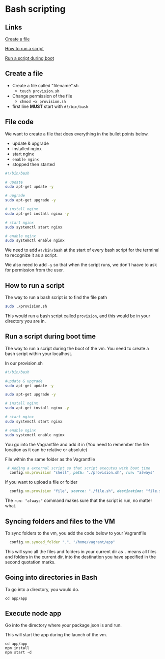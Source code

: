 # Bash scripting

## Links

[Create a file](#create-a-file)

[How to run a script](#how-to-run-a-script)

[Run a script during boot](#run-a-script-during-boot-time)

## Create a file

- Create a file called "filename".sh
  - `touch provision.sh`
- Change permission of the file
  - `chmod +x provision.sh`
- first line **MUST** start with `#!/bin/bash`


## File code

We want to create a file that does everything in the bullet points below.

- update & upgrade
- installed nginx
- start nginx
- `enable nginx`
- stopped then started

```bash
#!/bin/bash

# update
sudo apt-get update -y

# upgrade
sudo apt-get upgrade -y

# install nginx
sudo apt-get install nginx -y

# start nginx
sudo systemctl start nginx

# enable nginx
sudo systemctl enable nginx
```

We need to add `#!/bin/bash` at the start of every bash script for the terminal to recognize it as a script.

We also need to add `-y` so that when the script runs, we don't haave to ask for permission from the user.

## How to run a script

The way to run a bash script is to find the file path

```bash
sudo ./provision.sh
```

This would run a bash script called `provision`, and this would be in your directory you are in.

## Run a script during boot time

The way to run a script during the boot of the vm.
You need to create a bash script within your localhost.

In our provision.sh
```bash
#!/bin/bash

#update & upgrade
sudo apt-get update -y

sudo apt-get upgrade -y

# install nginx
sudo apt-get install nginx -y

# start nginx
sudo systemctl start nginx

# enable nginx
sudo systemctl enable nginx
```

You go into the Vagrantfile and add it in (You need to remember the file location as it can be relative or absolute)

File within the same folder as the Vagrantfile

```ruby
 # Adding a external script so that script executes with boot time
  config.vm.provision "shell", path: "./provision.sh", run: "always"
```

If you want to upload a file or folder

```ruby
  config.vm.provision "file", source: "./file.sh", destination: "file.sh", run: "always"
```

The `run: "always"` command makes sure that the script is run, no matter what.

## Syncing folders and files to the VM

To sync folders to the vm, you add the code below to your Vagrantfile

```ruby
  config.vm.synced_folder ".", "/home/vagrant/app"
```

This will sync all the files and folders in your current dir as `.` means all files and folders in the current dir, into the destination you have specified in the second quotation marks.

## Going into directories in Bash

To go into a directory, you would do.

```shell
cd app/app
```

## Execute node app

Go into the directory where your package.json is and run.

This will start the app during the launch of the vm.

```shell
cd app/app
npm install
npm start -d
```
